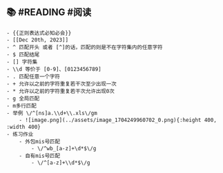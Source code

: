 ## 📚 #READING #阅读
	- {{正则表达式必知必会}}
	- [[Dec 20th, 2023]]
	- ^ 匹配开头 或者 [^]的话，匹配的则是不在字符集内的任意字符
	- $ 匹配结尾
	- [] 字符集
	- \\d 等价于 [0-9]、[0123456789]
	- . 匹配任意一个字符
	- + 允许以之前的字符重复若干次至少出现一次
	- * 允许以之前的字符重复若干次允许出现0次
	- g 全局匹配
	- m多行匹配
	- 举例 \/^[ns]a.\\d+\\.xls\/gm
		- ![image.png](../assets/image_1704249960702_0.png){:height 400, :width 400}
	- 练习作业
		- 外包mis号匹配
			- \/^wb_[a-z]+\d*$\/g
		- 自有mis号匹配
			- \/^[a-z]+\\d*$\/g
